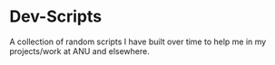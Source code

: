 # Dev-Scripts
A collection of random scripts I have built over time to help me in my projects/work at ANU and elsewhere.
